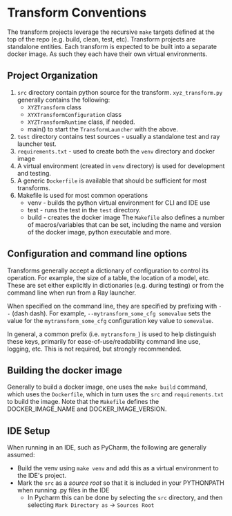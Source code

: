 # Transform Conventions

The transform projects leverage the recursive `make` targets defined at the top of the repo (e.g. build, clean, test, etc).
Transform projects are standalone entities.  Each transform is expected to be built into a separate docker image.  As such
they each have their own virtual environments.
 
## Project Organization
1. `src` directory contain python source for the transform.  `xyz_transform.py` 
generally contains the following:
    * `XYZTransform` class
    * `XYXTransformConfiguration` class
    * `XYZTransformRuntime` class, if needed.
    * main() to start the `TransformLauncher` with the above.
1. `test` directory contains test sources - usually a standalone test and ray launcher test.
1. `requirements.txt` - used to create both the `venv` directory and docker image
1. A virtual environment (created in `venv` directory) is used for development and testing.
1. A generic `Dockerfile` is available that should be sufficient for most transforms.  
1. Makefile is used for most common operations
    * venv - builds the python virtual environment for CLI and IDE use
    * test - runs the test in the `test` directory.
    * build - creates the docker image
The `Makefile` also defines a number of macros/variables that can be set, including the name and version of the docker image, 
python executable and more.

## Configuration and command line options
Transforms generally accept a dictionary of configuration to
control its operation.  For example, the size of a table, the location
of a model, etc. These are set either explicitly in dictionaries
(e.g. during testing) or from the command line when run from a Ray launcher.

When specified on the command line, they are specified by prefixing with
`--` (dash dash).  For example, `--mytransform_some_cfg somevalue` sets 
the value for the `mytransform_some_cfg` configuration key value to `somevalue`. 

In general, a common prefix (i.e. `mytransform_`) is used to help distinguish these keys, primarily
for ease-of-use/readability command line use, logging, etc.  This is not required, but
strongly recommended.

## Building the docker image
Generally to build a docker image, one uses the `make build` command, which uses
the `Dockerfile`, which in turn uses the `src` and `requirements.txt` to build the image. 
Note that the `Makefile` defines the DOCKER_IMAGE_NAME and DOCKER_IMAGE_VERSION.

## IDE Setup
When running in an IDE, such as PyCharm, the following are generally assumed:
* Build the venv using `make venv` and add this as a virtual environment to the IDE's project.
* Mark the `src` as a _source root_ so that it is included in your PYTHONPATH when running .py files in the IDE
  * In Pycharm this can be done by selecting the `src` directory, and then
  selecting `Mark Directory as` -> `Sources Root`



